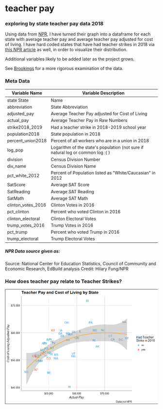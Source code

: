 # teacher pay
### exploring by state teacher pay data 2018

Using data from [NPR](https://www.npr.org/sections/ed/2018/03/16/592221378/the-fight-over-teacher-salaries-a-look-at-the-numbers), I have turned their graph into a dataframe for each state with average teacher pay and average teacher pay adjusted for cost of living. I have hard coded states that have had teacher strikes in 2018 via [this NPR article](https://www.npr.org/sections/ed/2018/04/25/602859780/teacher-walkouts-a-state-by-state-guide) as well, in order to visualize their distribution. 

Additional variables likely to be added later as the project grows. 

See [Brookings](https://www.brookings.edu/blog/brown-center-chalkboard/2018/04/13/which-states-might-experience-the-next-wave-of-teacher-strikes/) for a more rigorous examination of the data. 

### Meta Data

Variable Name	|Variable Description
------------ | -------------
state	State | Name
abbreviation	| State Abbreviation
adjusted_pay	| Average Teacher Pay adjusted for Cost of Living
actual_pay	| Average Teacher Pay in Raw Numbers
strike2018_2019	| Had a teacher strike in 2018-2019 school year
population2018	| State population in 2018
percent_union2018	| Percent of all workers who are in a union in 2018
log_pop	| Logarithm of the state's population (not sure if natural log or common log :( )
division	| Census Division Number
div_name	| Census Division Name
pct_white_2012	| Percent of Population listed as "White/Caucasian" in 2012
SatScore	| Average SAT Score
SatReading	| Average SAT Reading
SatMath	| Average SAT Math
clinton_votes_2016	| Clinton Votes in 2016
pct_clinton	| Percent who voted Clinton in 2016
clinton_electoral	| Clinton Electoral Votes
trump_votes_2016	| Trump Votes in 2016
pct_trump	| Percent who voted Trump in 2016
trump_electoral	|  Trump Electoral Votes


##### NPR Data source given as:
Source: National Center for Education Statistics, Council of Community and Economic Research, EdBuild analysis
Credit: Hilary Fung/NPR

### How does teacher pay relate to Teacher Strikes?

![model one](https://github.com/McCartneyAC/teacher_pay/blob/master/model1.png?raw=true)
